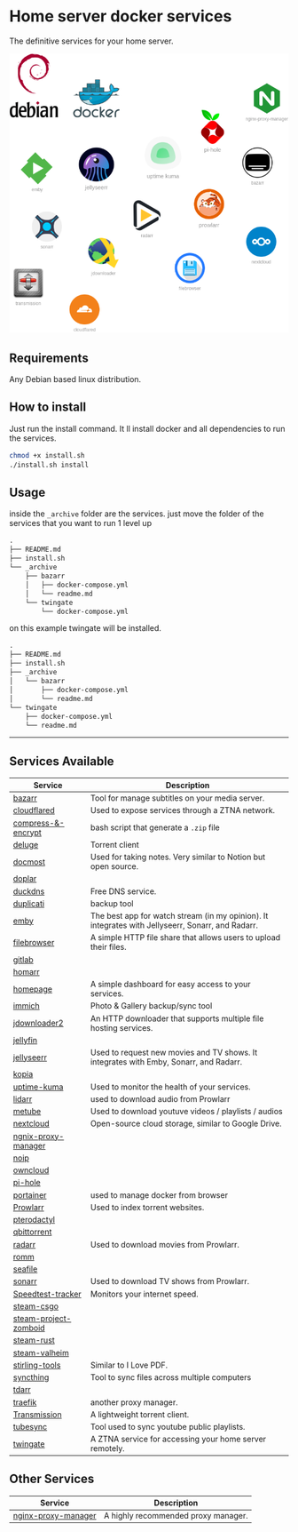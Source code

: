 # Home server docker services

The definitive services for your home server.

![](banner.png)

## Requirements
Any Debian based linux distribution.

## How to install
Just run the install command. It ll install docker and all dependencies to run the services.

```bash
chmod +x install.sh
./install.sh install
```

## Usage
inside the `_archive` folder are the services.
just move the folder of the services that you want to run 1 level up

```
.
├── README.md
├── install.sh
└── _archive
    ├── bazarr
    │   ├── docker-compose.yml
    │   └── readme.md
    └── twingate
        └── docker-compose.yml
```

on this example twingate will be installed.
```
.
├── README.md
├── install.sh
├── _archive
│   └── bazarr
│       ├── docker-compose.yml
│       └── readme.md
└── twingate
    ├── docker-compose.yml
    └── readme.md
```
---
## Services Available

| Service | Description |
|--|--|
| [bazarr](_archive/bazarr/readme.md) | Tool for manage subtitles on your media server. |
| [cloudflared](_archive/cloudflared/readme.md) | Used to expose services through a ZTNA network. |
| [compress-&-encrypt]("#") | bash script that generate a `.zip` file  |
| [deluge]("#") | Torrent client |
| [docmost]("#") |  Used for taking notes. Very similar to Notion but open source. |
| [doplar]("#") |  |
| [duckdns]("#") | Free DNS service. |
| [duplicati]("#") | backup tool |
| [emby]("#") | The best app for watch stream (in my opinion). It integrates with Jellyseerr, Sonarr, and Radarr. |
| [filebrowser]("#") | A simple HTTP file share that allows users to upload their files. |
| [gitlab]("#") |  |
| [homarr]("#") |  |
| [homepage]("#") | A simple dashboard for easy access to your services. |
| [immich]("#") | Photo & Gallery backup/sync tool |
| [jdownloader2]("#") | An HTTP downloader that supports multiple file hosting services. |
| [jellyfin]("#") |  |
| [jellyseerr]("#") | Used to request new movies and TV shows. It integrates with Emby, Sonarr, and Radarr. |
| [kopia]("#") |  |
| [uptime-kuma]("#") | Used to monitor the health of your services. |
| [lidarr]("#") | used to download audio from Prowlarr |
| [metube]("#") | Used to download youtuve videos / playlists / audios |
| [nextcloud]("#") | Open-source cloud storage, similar to Google Drive. |
| [ngnix-proxy-manager]("#") |  |
| [noip]("#") |  |
| [owncloud]("#") |  |
| [pi-hole]("#") |  |
| [portainer]("#") | used to manage docker from browser |
| [Prowlarr]("#") | Used to index torrent websites. |
| [pterodactyl]("#") |  |
| [qbittorrent]("#") |  |
| [radarr]("#") | Used to download movies from Prowlarr. |
| [romm]("#") |  |
| [seafile]("#") |  |
| [sonarr]("#") | Used to download TV shows from Prowlarr. |
| [Speedtest-tracker]("#") | Monitors your internet speed. |
| [steam-csgo]("#") |  |
| [steam-project-zomboid]("#") |  |
| [steam-rust]("#") |  |
| [steam-valheim]("#") |  |
| [stirling-tools]("#") | Similar to I Love PDF. |
| [syncthing]("#") | Tool to sync files across multiple computers |
| [tdarr]("#") |  |
| [traefik]("#") | another proxy manager. |
| [Transmission]("#") | A lightweight torrent client. |
| [tubesync]("#") | Tool used to sync youtube public playlists. |
| [twingate]("#") | A ZTNA service for accessing your home server remotely. |

## Other Services

| Service | Description |
|--|--|
| [nginx-proxy-manager]("#") | A highly recommended proxy manager. |
